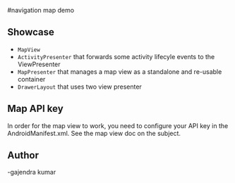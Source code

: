 #navigation map demo



## Showcase

 * `MapView`
 * `ActivityPresenter` that forwards some activity lifecyle events to the ViewPresenter
 * `MapPresenter` that manages a map view as a standalone and re-usable container
 * `DrawerLayout` that uses two view presenter



## Map API key

In order for the map view to work, you need to configure your API key in the AndroidManifest.xml.
See the map view doc on the subject.

## Author

-gajendra kumar


